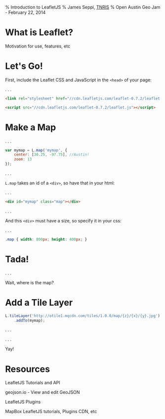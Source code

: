 % Introduction to LeafletJS
% James Seppi, [TNRIS](http://www.tnris.org)
% Open Austin Geo Jam - February 22, 2014

# What is Leaflet?

Motivation for use, features, etc


# Let's Go!

First, include the Leaflet CSS and JavaScript in the `<head>` of your page:

. . .

```html
<link rel="stylesheet" href="//cdn.leafletjs.com/leaflet-0.7.2/leaflet.css" />

<script src="//cdn.leafletjs.com/leaflet-0.7.2/leaflet.js"></script>
```

# Make a Map

. . .

```javascript
var mymap = L.map('mymap', {
    center: [30.25, -97.75], //Austin!
    zoom: 13
});
```

. . .

`L.map` takes an id of a `<div>`, so have that in your html:

. . .

```html
<div id="mymap" class="map"></div>
```

. . .

And this `<div>` must have a size, so specify it in your css:

. . .

```css
.map { width: 800px; height: 400px; }
```

# Tada!

<div id="map1" class="map"></div>

. . .

Wait, where is the map?

# Add a Tile Layer

```javascript
L.tileLayer('http://otile1.mqcdn.com/tiles/1.0.0/map/{z}/{x}/{y}.jpg')
    .addTo(mymap);
```
. . .

<div id="map2" class="map"></div>

. . .

Yay!

# Resources

LeafletJS Tutorials and API

geojson.io - View and edit GeoJSON

LeafletJS Plugins

MapBox LeafletJS tutorials, Plugins CDN, etc